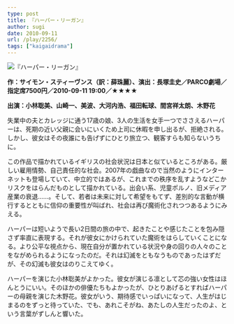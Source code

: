 ```yaml
---
type: post
title: 『ハーパー・リーガン』
author: sugi
date: 2010-09-11
url: /play/2256/
tags: ["kaigaidrama"]
---
```

<img src="/images/play/20100911.jpg" alt="『ハーパー・リーガン』" class="alignleft" />

**作：サイモン・スティーヴンス（訳：薛珠麗）、演出：長塚圭史／PARCO劇場／指定席7500円／2010-09-11 19:00／★★★★**

**出演：小林聡美、山崎一、美波、大河内浩、福田転球、間宮祥太朗、木野花**

失業中の夫とカレッジに通う17歳の娘、3人の生活を女手一つでささえるハーパーは、死期の近い父親に会いにいくため上司に休暇を申し出るが、拒絶される。しかし、彼女はその夜誰にも告げずにひとり旅立つ、観客すらも知らないうちに。

この作品で描かれているイギリスの社会状況は日本と似ているところがある。厳しい雇用情勢、自己責任的な社会。2007年の戯曲なので当然のようにインターネットも登場していて、中立的ではあるが、これまでの秩序を乱すようなどこかリスクをはらんだものとして描かれている。出会い系、児童ポルノ、旧メディア産業の衰退......。そして、若者は未来に対して希望をもてず、差別的な言動が横行するとともに信仰の重要性が叫ばれ、社会は再び魔術化されつつあるようにみえる。

ハーパーは短いようで長い2日間の旅の中で、起きたことや感じたことを包み隠さず率直に表現する。それが彼女にかけられていた魔術をはらしていくことになる。より公平な視点から、現在自分が置かれている状況や身の回りの人々のことをながめられるようになったのだ。それは幻滅をともなうものであったはずだが、その幻滅も彼女はのりこえてゆく。

ハーパーを演じた小林聡美がよかった。彼女が演じる凛として芯の強い女性はほんとうにいい。そのほかの俳優たちもよかったが、ひとりあげるとすればハーパーの母親を演じた木野花。彼女がいう、期待感でいっぱいになって、人生がはじまるのをずっと待っていた、でも、あれこそがね、あたしの人生だったのよ、という言葉がずしんと響いた。
